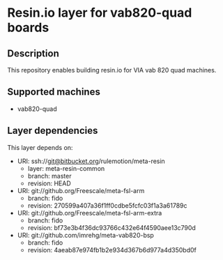 # Resin.io layer for vab820-quad boards

## Description
This repository enables building resin.io for VIA vab 820 quad machines.

## Supported machines
* vab820-quad

## Layer dependencies

This layer depends on:

* URI: ssh://git@bitbucket.org/rulemotion/meta-resin
    * layer: meta-resin-common
    * branch: master
    * revision: HEAD
* URI: git://github.org/Freescale/meta-fsl-arm
    * branch: fido
    * revision: 270599a407a36f1ff0cdbe5fcfc03f1a3a61789c
* URI: git://github.org/Freescale/meta-fsl-arm-extra
    * branch: fido
    * revision: bf73e3b4f36dc93766c432e64f4590aee13c790d
* URI: git://github.com/imrehg/meta-vab820-bsp
    * branch: fido
    * revision: 4aeab87e974fb1b2e934d367b6d977a4d350bd0f
